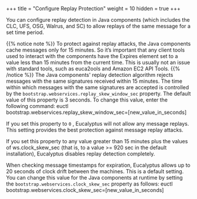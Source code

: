 +++
title = "Configure Replay Protection"
weight = 10
hidden = true
+++

You can configure replay detection in Java components (which includes the CLC, UFS, OSG, Walrus, and SC) to allow replays of the same message for a set time period. 


{{% notice note %}}
To protect against replay attacks, the Java components cache messages only for 15 minutes. So it’s important that any client tools used to interact with the components have the Expires element set to a value less than 15 minutes from the current time. This is usually not an issue with standard tools, such as euca2ools and Amazon EC2 API Tools. 
{{% /notice %}}
The Java components' replay detection algorithm rejects messages with the same signatures received within 15 minutes. The time within which messages with the same signatures are accepted is controlled by the `bootstrap.webservices.replay_skew_window_sec` property. The default value of this property is 3 seconds. To change this value, enter the following command: 
    euctl bootstrap.webservices.replay_skew_window_sec=[new_value_in_seconds]

If you set this property to `0` , Eucalyptus will not allow any message replays. This setting provides the best protection against message replay attacks. 

If you set this property to any value greater than 15 minutes plus the values of ws.clock_skew_sec (that is, to a value >= 920 sec in the default installation), Eucalyptus disables replay detection completely. 

When checking message timestamps for expiration, Eucalyptus allows up to 20 seconds of clock drift between the machines. This is a default setting. You can change this value for the Java components at runtime by setting the `bootstrap.webservices.clock_skew_sec` property as follows: 
    euctl bootstrap.webservices.clock_skew_sec=[new_value_in_seconds]

